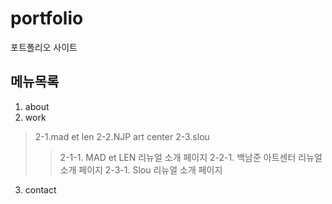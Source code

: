 # portfolio
포트폴리오 사이트

## 메뉴목록
1. about
2. work
>2-1.mad et len
>2-2.NJP art center
>2-3.slou
>>2-1-1. MAD et LEN 리뉴얼 소개 페이지
>>2-2-1. 백남준 아트센터 리뉴얼 소개 페이지
>>2-3-1. Slou 리뉴얼 소개 페이지
3. contact
